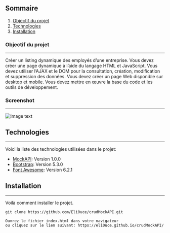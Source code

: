 ## Sommaire

1. [Objectif du projet](#objectifs-du-projet)
2. [Technologies](#technologies)
3. [Installation](#installation)

### Objectif du projet

---

Créer un listing dynamique des employés d’une entreprise. Vous devez créer une page dynamique à l’aide du langage HTML et JavaScript. Vous devez utiliser l’AJAX et le DOM pour la consultation, création, modification et suppression des données. Vous devez créer un page Web disponible sur desktop et mobile. Vous devez mettre en œuvre la base du code et les outils de développement.

### Screenshot

---

![Image text](https://i.imgur.com/B7ypU96.png)

## Technologies

---

Voici la liste des technologies utilisées dans le projet:

- [MockAPI](https://mockapi.io/): Version 1.0.0
- [Bootstrap](https://getbootstrap.com/): Version 5.3.0
- [Font Awesome](https://example.com): Version 6.2.1

## Installation

---

Voilà comment installer le projet.

```
git clone https://github.com/Eli0uce/crudMockAPI.git
```

```
Ouvrez le fichier index.html dans votre navigateur
ou cliquez sur le lien suivant: https://eli0uce.github.io/crudMockAPI/
```
